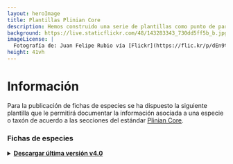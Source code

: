 ```yaml
---
layout: heroImage
title: Plantillas Plinian Core
description: Hemos construido una serie de plantillas como punto de partida para facilitar la estandarización de información haciendo uso del Plinian Core (Plic). 
background: https://live.staticflickr.com/48/143283343_730dd5ff5b_b.jpg
imageLicense: |
  Fotografía de: Juan Felipe Rubio vía [Flickr](https://flic.kr/p/dEn9t)
height: 41vh
---
```


# Información

Para la publicación de fichas de especies se ha dispuesto la siguiente plantilla que le permitirá documentar la información asociada a una especie o taxón de acuerdo a las secciones del estándar [Plinian Core](https://github.com/tdwg/PlinianCore/wiki).

### Fichas de especies
<details>
    <summary markdown="span"><b><a href="https://drive.google.com/u/0/uc?id=1Js23_sNgtchIzw08dSDePFaUyV2yY7rD&export=download">Descargar última versión v4.0</a></b></summary>

</details> 
